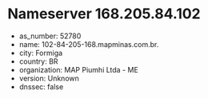 # Nameserver 168.205.84.102

* as_number: 52780
* name: 102-84-205-168.mapminas.com.br.
* city: Formiga
* country: BR
* organization: MAP Piumhi Ltda - ME
* version: Unknown
* dnssec: false
